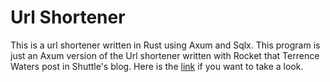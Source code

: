 # Url Shortener

This is a url shortener written in Rust using Axum and Sqlx. This program is just an Axum version of the Url shortener written with Rocket that Terrence Waters post in Shuttle's blog. Here is the [link](https://www.shuttle.rs/blog/2022/03/13/url-shortener) if you want to take a look.
 
